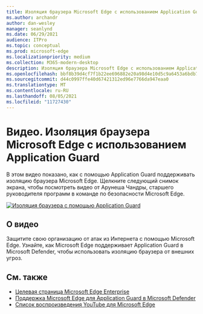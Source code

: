 ```yaml
---
title: Изоляция браузера Microsoft Edge с использованием Application Guard
ms.author: archandr
author: dan-wesley
manager: seanlynd
ms.date: 06/29/2021
audience: ITPro
ms.topic: conceptual
ms.prod: microsoft-edge
ms.localizationpriority: medium
ms.collection: M365-modern-desktop
description: Изоляция браузера Microsoft Edge с использованием Application Guard
ms.openlocfilehash: bbf8b39d4cf7f1b22ee696882e20a98d4e10d5c9a6453a6bdb76c312b3549947
ms.sourcegitcommit: d44c0997ffe40d67421312ed96e7766da947eaa0
ms.translationtype: MT
ms.contentlocale: ru-RU
ms.lasthandoff: 08/05/2021
ms.locfileid: "11727430"
---
```

# <a name="video-microsoft-edge-browser-isolation-using-application-guard"></a>Видео. Изоляция браузера Microsoft Edge с использованием Application Guard

В этом видео показано, как с помощью Application Guard поддерживать изоляцию браузера Microsoft Edge. Щелкните следующий снимок экрана, чтобы посмотреть видео от Арунеша Чандры, старшего руководителя программ в команде по безопасности Microsoft Edge.

[![Изоляция браузера с помощью Application Guard]( media/microsoft-edge-video-security-application-guard/0.png)](http://www.youtube.com/watch?v=zQjaRqNXMqw "Browser isolation using Application Guard")

## <a name="about-the-video"></a>О видео

Защитите свою организацию от атак из Интернета с помощью Microsoft Edge. Узнайте, как Microsoft Edge поддерживает Application Guard в Microsoft Defender, чтобы использовать изоляцию браузера от внешних угроз.

## <a name="see-also"></a>См. также

- [Целевая страница Microsoft Edge Enterprise](https://aka.ms/EdgeEnterprise)
- [Поддержка Microsoft Edge для Application Guard в Microsoft Defender](microsoft-edge-security-windows-defender-application-guard.md)
- [Список воспроизведения YouTube для Microsoft Edge](https://www.youtube.com/playlist?list=PLXtHYVsvn_b-uXh1tMeYpT-0iD8tD3tFy)